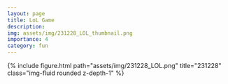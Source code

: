 ```yaml
---
layout: page
title: LoL Game
description:
img: assets/img/231228_LOL_thumbnail.png
importance: 4
category: fun
---
```


<div class="row mt-3">
    <!-- Image -->
    <div class="col-sm mt-3 mt-md-0">
        {% include figure.html path="assets/img/231228_LOL.png" title="231228" class="img-fluid rounded z-depth-1" %}
    </div>
</div>
